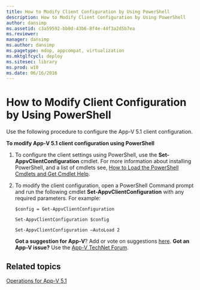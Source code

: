 ```yaml
---
title: How to Modify Client Configuration by Using PowerShell
description: How to Modify Client Configuration by Using PowerShell
author: dansimp
ms.assetid: c3a59592-bb0d-43b6-8f4e-44f3a2d5b7ea
ms.reviewer: 
manager: dansimp
ms.author: dansimp
ms.pagetype: mdop, appcompat, virtualization
ms.mktglfcycl: deploy
ms.sitesec: library
ms.prod: w10
ms.date: 06/16/2016
---
```



# How to Modify Client Configuration by Using PowerShell


Use the following procedure to configure the App-V 5.1 client configuration.

**To modify App-V 5.1 client configuration using PowerShell**

1.  To configure the client settings using PowerShell, use the **Set-AppvClientConfiguration** cmdlet. For more information about installing PowerShell, and a list of cmdlets see, [How to Load the PowerShell Cmdlets and Get Cmdlet Help](how-to-load-the-powershell-cmdlets-and-get-cmdlet-help-51.md).

2.  To modify the client configuration, open a PowerShell Command prompt and run the following cmdlet **Set-AppvClientConfiguration** with any required parameters. For example:

    `$config = Get-AppvClientConfiguration`

    `Set-AppvClientConfiguration $config`

    `Set-AppvClientConfiguration –AutoLoad 2`

    **Got a suggestion for App-V**? Add or vote on suggestions [here](http://appv.uservoice.com/forums/280448-microsoft-application-virtualization). **Got an App-V issue?** Use the [App-V TechNet Forum](https://social.technet.microsoft.com/Forums/home?forum=mdopappv).

## Related topics


[Operations for App-V 5.1](operations-for-app-v-51.md)

 

 





